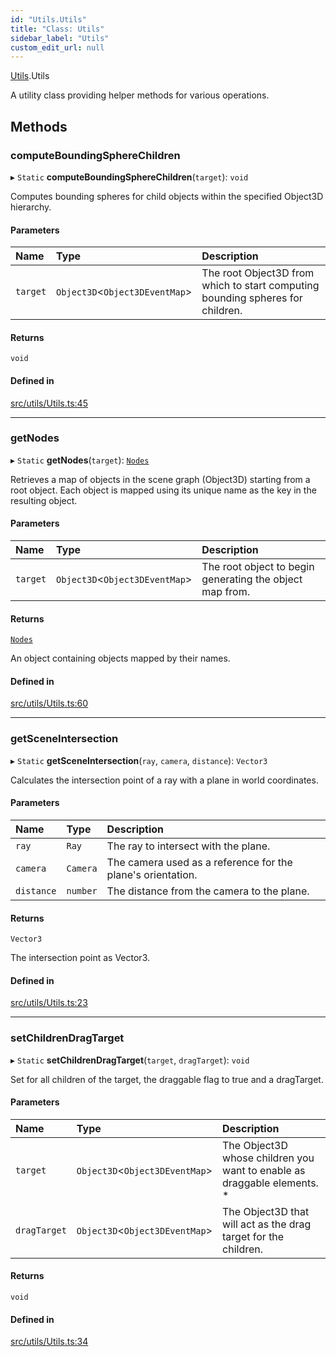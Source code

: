 ```yaml
---
id: "Utils.Utils"
title: "Class: Utils"
sidebar_label: "Utils"
custom_edit_url: null
---
```


[Utils](../namespaces/Utils.md).Utils

A utility class providing helper methods for various operations.

## Methods

### computeBoundingSphereChildren

▸ `Static` **computeBoundingSphereChildren**(`target`): `void`

Computes bounding spheres for child objects within the specified Object3D hierarchy.

#### Parameters

| Name | Type | Description |
| :------ | :------ | :------ |
| `target` | `Object3D`<`Object3DEventMap`\> | The root Object3D from which to start computing bounding spheres for children. |

#### Returns

`void`

#### Defined in

[src/utils/Utils.ts:45](https://github.com/agargaro/three.ez/blob/78b6b77/src/utils/Utils.ts#L45)

___

### getNodes

▸ `Static` **getNodes**(`target`): [`Nodes`](../namespaces/Utils.md#nodes)

Retrieves a map of objects in the scene graph (Object3D) starting from a root object.
Each object is mapped using its unique name as the key in the resulting object.

#### Parameters

| Name | Type | Description |
| :------ | :------ | :------ |
| `target` | `Object3D`<`Object3DEventMap`\> | The root object to begin generating the object map from. |

#### Returns

[`Nodes`](../namespaces/Utils.md#nodes)

An object containing objects mapped by their names.

#### Defined in

[src/utils/Utils.ts:60](https://github.com/agargaro/three.ez/blob/78b6b77/src/utils/Utils.ts#L60)

___

### getSceneIntersection

▸ `Static` **getSceneIntersection**(`ray`, `camera`, `distance`): `Vector3`

Calculates the intersection point of a ray with a plane in world coordinates.

#### Parameters

| Name | Type | Description |
| :------ | :------ | :------ |
| `ray` | `Ray` | The ray to intersect with the plane. |
| `camera` | `Camera` | The camera used as a reference for the plane's orientation. |
| `distance` | `number` | The distance from the camera to the plane. |

#### Returns

`Vector3`

The intersection point as Vector3.

#### Defined in

[src/utils/Utils.ts:23](https://github.com/agargaro/three.ez/blob/78b6b77/src/utils/Utils.ts#L23)

___

### setChildrenDragTarget

▸ `Static` **setChildrenDragTarget**(`target`, `dragTarget`): `void`

Set for all children of the target, the draggable flag to true and a dragTarget.

#### Parameters

| Name | Type | Description |
| :------ | :------ | :------ |
| `target` | `Object3D`<`Object3DEventMap`\> | The Object3D whose children you want to enable as draggable elements. * |
| `dragTarget` | `Object3D`<`Object3DEventMap`\> | The Object3D that will act as the drag target for the children. |

#### Returns

`void`

#### Defined in

[src/utils/Utils.ts:34](https://github.com/agargaro/three.ez/blob/78b6b77/src/utils/Utils.ts#L34)
